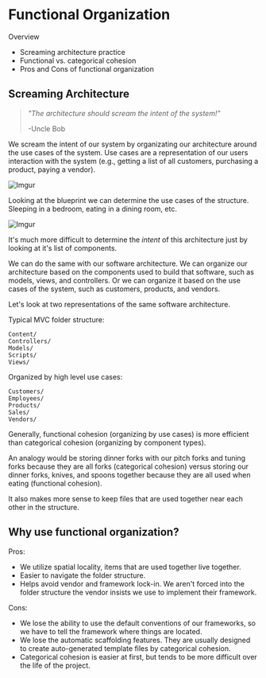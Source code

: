 # Functional Organization

Overview
* Screaming architecture practice
* Functional vs. categorical cohesion
* Pros and Cons of functional organization

## Screaming Architecture

> *"The architecture should scream the intent of the system!"*
>
> -Uncle Bob

We scream the intent of our system by organizating our architecture around the use cases of the system. Use cases are a representation of our users interaction with the system (e.g., getting a list of all customers, purchasing a product, paying a vendor).

![Imgur](https://i.imgur.com/HparOaM.png)

Looking at the blueprint we can determine the use cases of the structure. Sleeping in a bedroom, eating in a dining room, etc.

![Imgur](https://i.imgur.com/fxZ3A4P.png)

It's much more difficult to determine the *intent* of this architecture just by looking at it's list of components.

We can do the same with our software architecture. We can organize our architecture based on the components used to build that software, such as models, views, and controllers. Or we can organize it based on the use cases of the system, such as customers, products, and vendors.

Let's look at two representations of the same software architecture.

Typical MVC folder structure:
```
Content/
Controllers/
Models/
Scripts/
Views/
```

Organized by high level use cases:
```
Customers/
Employees/
Products/
Sales/
Vendors/
```

Generally, functional cohesion (organizing by use cases) is more efficient than categorical cohesion (organizing by component types).

An analogy would be storing dinner forks with our pitch forks and tuning forks because they are all forks (categorical cohesion) versus storing our dinner forks, knives, and spoons together because they are all used when eating (functional cohesion).

It also makes more sense to keep files that are used together near each other in the structure.

## Why use functional organization?

Pros:
* We utilize spatial locality, items that are used together live together.
* Easier to navigate the folder structure.
* Helps avoid vendor and framework lock-in. We aren't forced into the folder structure the vendor insists we use to implement their framework.

Cons:
* We lose the ability to use the default conventions of our frameworks, so we have to tell the framework where things are located.
* We lose the automatic scaffolding features. They are usually designed to create auto-generated template files by categorical cohesion.
* Categorical cohesion is easier at first, but tends to be more difficult over the life of the project.